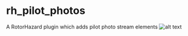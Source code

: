 # rh_pilot_photos
A RotorHazard plugin which adds pilot photo stream elements
![alt text](https://github.com/skyfpv/rh_pilot_photos/blob/main/docs/images/streamElementsExample.jpg?raw=true)
